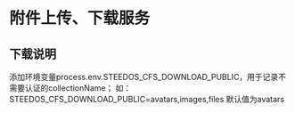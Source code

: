<!--
 * @Author: sunhaolin@hotoa.com
 * @Date: 2022-06-08 09:38:56
 * @LastEditors: sunhaolin@hotoa.com
 * @LastEditTime: 2022-06-21 10:07:45
 * @Description: 
-->

# 附件上传、下载服务

## 下载说明

添加环境变量process.env.STEEDOS_CFS_DOWNLOAD_PUBLIC，用于记录不需要认证的collectionName；
如：STEEDOS_CFS_DOWNLOAD_PUBLIC=avatars,images,files
默认值为avatars